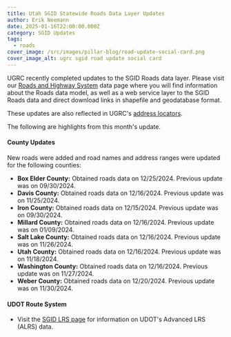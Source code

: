 ```yaml
---
title: Utah SGID Statewide Roads Data Layer Updates
author: Erik Neemann
date: 2025-01-16T22:00:00.000Z
category: SGID Updates
tags:
  - roads
cover_image: /src/images/pillar-blog/road-update-social-card.png
cover_image_alt: ugrc sgid road update social card
---
```


UGRC recently completed updates to the SGID Roads data layer. Please visit our [Roads and Highway System](/products/sgid/transportation/road-centerlines/) data page where you will find information about the Roads data model, as well as a web service layer to the SGID Roads data and direct download links in shapefile and geodatabase format.

These updates are also reflected in UGRC's [address locators](/products/sgid/address/).

The following are highlights from this month's update.

#### County Updates

New roads were added and road names and address ranges were updated for the following counties:

- **Box Elder County:** Obtained roads data on 12/25/2024. Previous update was on 09/30/2024.
- **Davis County:** Obtained roads data on 12/16/2024. Previous update was on 11/25/2024.
- **Iron County:** Obtained roads data on 12/15/2024. Previous update was on 09/30/2024.
- **Millard County:** Obtained roads data on 12/16/2024. Previous update was on 01/09/2024.
- **Salt Lake County:** Obtained roads data on 12/16/2024. Previous update was on 11/26/2024.
- **Utah County:** Obtained roads data on 12/16/2024. Previous update was on 11/18/2024.
- **Washington County:** Obtained roads data on 12/16/2024. Previous update was on 11/27/2024.
- **Weber County:** Obtained roads data on 12/20/2024. Previous update was on 11/30/2024.

#### UDOT Route System

- Visit the [SGID LRS page](/products/sgid/transportation/road-centerlines/) for information on UDOT's Advanced LRS (ALRS) data.
